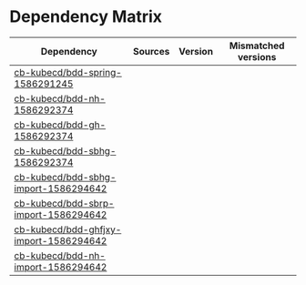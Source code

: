 # Dependency Matrix

Dependency | Sources | Version | Mismatched versions
---------- | ------- | ------- | -------------------
[cb-kubecd/bdd-spring-1586291245](https://github.com/cb-kubecd/bdd-spring-1586291245.git) |  | []() | 
[cb-kubecd/bdd-nh-1586292374](https://github.com/cb-kubecd/bdd-nh-1586292374.git) |  | []() | 
[cb-kubecd/bdd-gh-1586292374](https://github.com/cb-kubecd/bdd-gh-1586292374.git) |  | []() | 
[cb-kubecd/bdd-sbhg-1586292374](https://github.com/cb-kubecd/bdd-sbhg-1586292374.git) |  | []() | 
[cb-kubecd/bdd-sbhg-import-1586294642](https://github.com/cb-kubecd/bdd-sbhg-import-1586294642.git) |  | []() | 
[cb-kubecd/bdd-sbrp-import-1586294642](https://github.com/cb-kubecd/bdd-sbrp-import-1586294642.git) |  | []() | 
[cb-kubecd/bdd-ghfjxy-import-1586294642](https://github.com/cb-kubecd/bdd-ghfjxy-import-1586294642.git) |  | []() | 
[cb-kubecd/bdd-nh-import-1586294642](https://github.com/cb-kubecd/bdd-nh-import-1586294642.git) |  | []() | 

